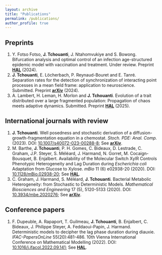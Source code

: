 ```yaml
---
layout: archive
title: "Publications"
permalink: /publications/
author_profile: true
---
```


Preprints
------
1. Y. Fotso Fotso, **J. Tchouanti**, J. Ntahomvukiye and S. Bowong. Bifurcation analysis and optimal control of an infection age-structured epidemic model with vaccination and treatment. Under review. Preprint [**HAL**](https://hal.science/hal-04170982/) (2024).
2. **J. Tchouanti**, E. Löcherbach, P. Reynaud-Bouret and E. Tanré. Separation rates for the detection of synchronization of interacting point processes in a mean field frame: application to neuroscience. Submitted. Preprint [**arXiv**](https://arxiv.org/abs/2402.01919) (2024).
3. A. Lambert, H. Leman, H. Morlon and **J. Tchouanti**. Evolution of a trait distributed over a large fragmented population: Propagation of chaos meets adaptive dynamics. Submitted. Preprint [**HAL**](https://hal.science/hal-04873740) (2025).


International journals with review
------
1. **J. Tchouanti**. Well posedness and stochastic derivation of a diffusion-growth-fragmentation equation in a chemostat. *Stoch. PDE: Anal. Comp.* (2023). DOI: [10.1007/s40072-023-00288-8](https://doi.org/10.1007/s40072-023-00288-8); See [**arXiv**](https://arxiv.org/abs/2203.10809).
1. M. Barthe, **J. Tchouanti**, P. H. Gomes, C. Bideaux, D. Lestrade, C. Graham, J.P. Steyer, S. Méléard, J. Harmand, N. Gorret, M. Cocaign-Bousquet, B. Enjalbert. Availability of the Molecular Switch XylR Controls Phenotypic Heterogeneity and Lag Duration during *Escherichia coli* Adaptation from Glucose to Xylose. *mBio* 11 (6) e02938-20 (2020). DOI: [10.1128/mBio.02938-20](https://doi.org/10.1128/mBio.02938-20); See [**HAL**](https://hal.science/hal-03096881).
1. C. Graham, J. Harmand, S. Méléard, **J. Tchouanti**. Bacterial Metabolic Heterogeneity: from Stochastic to Deterministic Models. *Mathematical Biosciences and Engineering* 17 (5), 5120-5133 (2020). DOI: [10.3934/mbe.2020276](https://doi.org/10.3934/mbe.2020276); See [**arXiv**](https://arxiv.org/abs/2005.08861).


Conference papers
------
1. F. Dupeuble, A. Rapaport, T. Guilmeau, **J. Tchouanti**, B. Enjalbert, C. Bideaux, J. Philippe Steyer, A. Feddaoui-Papin, J. Harmand. Deterministic models to decipher the lag phase duration during diauxie. *IFAC-PapersOnLine* 55(20):481-486. 10th Vienna International Conference on Mathematical Modelling (2022). DOI: [10.1016/j.ifacol.2022.09.141](https://doi.org/10.1016/j.ifacol.2022.09.141); See [**HAL**](https://hal.science/hal-03610317v1).
